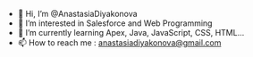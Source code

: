 - 👋 Hi, I’m @AnastasiaDiyakonova
- 👀 I’m interested in Salesforce and Web Programming
- 🌱 I’m currently learning Apex, Java, JavaScript, CSS, HTML...
- 📫 How to reach me : anastasiadiyakonova@gmail.com
